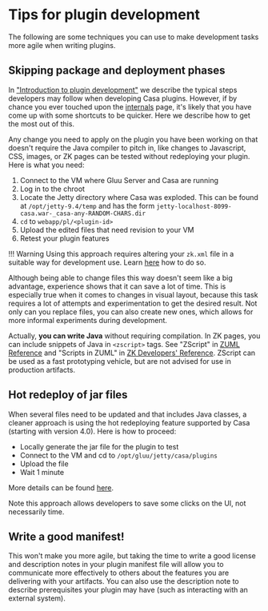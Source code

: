 # Tips for plugin development

The following are some techniques you can use to make development tasks more agile when writing plugins.

<!--

## Bootstrap a plugin using an archetype

Instead of creating a maven project from scratch, you can generate one quickly by leveraging the archetype.

This content will be added soon. TODO

-->

## Skipping package and deployment phases

In ["Introduction to plugin development"](./intro-plugin.md#development-lifecycle) we describe the typical steps developers may follow when developing Casa plugins. However, if by chance you ever touched upon the [internals](./plugin-management-internals.md#resource-extraction-and-registration) page, it's likely that you have come up with some shortcuts to be quicker. Here we describe how to get the most out of this.
    
Any change you need to apply on the plugin you have been working on that doesn't require the Java compiler to pitch in, like changes to Javascript, CSS, images, or ZK pages can be tested without redeploying your plugin. Here is what you need:

1. Connect to the VM where Gluu Server and Casa are running
1. Log in to the chroot
1. Locate the Jetty directory where Casa was exploded. This can be found at `/opt/jetty-9.4/temp` and has the form `jetty-localhost-8099-casa.war-_casa-any-RANDOM-CHARS.dir`
1. `cd` to `webapp/pl/<plugin-id>`
1. Upload the edited files that need revision to your VM
1. Retest your plugin features

!!! Warning
    Using this approach requires altering your `zk.xml` file in a suitable way for development use. Learn [here](intro-plugin.md#a-running-gluu-casa-installation) how to do so.
    
Although being able to change files this way doesn't seem like a big advantage, experience shows that it can save a lot of time. This is especially true when it comes to changes in visual layout, because this task requires a lot of attempts and experimentation to get the desired result. Not only can you replace files, you can also create new ones, which allows for more informal experiments during development.

Actually, **you can write Java** without requiring compilation. In ZK pages, you can include snippets of Java in `<zscript>` tags. See "ZScript" in [ZUML Reference](./intro-plugin.md#reference-docs) and "Scripts in ZUML" in [ZK Developers' Reference](./intro-plugin.md#reference-docs). ZScript can be used as a fast prototyping vehicle, but are not advised for use in production artifacts.

## Hot redeploy of jar files

When several files need to be updated and that includes Java classes, a cleaner approach is using the hot redeploying feature supported by Casa (starting with version 4.0). Here is how to proceed:

- Locally generate the jar file for the plugin to test 
- Connect to the VM and cd to `/opt/gluu/jetty/casa/plugins`
- Upload the file
- Wait 1 minute

More details can be found [here](./plugin-management-internals.md#hot-deployment).

Note this approach allows developers to save some clicks on the UI, not necessarily time.

## Write a good manifest!

This won't make you more agile, but taking the time to write a good license and description notes in your plugin manifest file will allow you to communicate more effectively to others about the features you are delivering with your artifacts. You can also use the description note to describe prerequisites your plugin may have (such as interacting with an external system).
